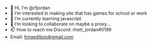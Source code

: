 - 👋 Hi, I’m @rfjordan
- 👀 I’m interested in making site that has games for school or work
- 🌱 I’m currently learning javascript
- 💞️ I’m looking to collaborate on maybe a proxy...
- 📫 How to reach me Discord: rhett_jordan#0199
- Email: frogedition@gmail.com
